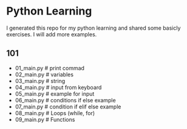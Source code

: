 # Python Learning

I generated this repo for my python learning and shared some basicly exercises. I will add more examples.

## 101
* 01_main.py # print commad
* 02_main.py # variables
* 03_main.py # string
* 04_main.py # input from keyboard
* 05_main.py # example for input
* 06_main.py # conditions if else example
* 07_main.py # condition if elif else example
* 08_main.py # Loops (while, for)
* 09_main.py # Functions
